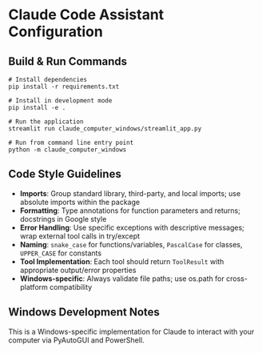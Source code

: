 # Claude Code Assistant Configuration

## Build & Run Commands
```
# Install dependencies
pip install -r requirements.txt

# Install in development mode
pip install -e .

# Run the application
streamlit run claude_computer_windows/streamlit_app.py

# Run from command line entry point
python -m claude_computer_windows
```

## Code Style Guidelines
- **Imports**: Group standard library, third-party, and local imports; use absolute imports within the package
- **Formatting**: Type annotations for function parameters and returns; docstrings in Google style
- **Error Handling**: Use specific exceptions with descriptive messages; wrap external tool calls in try/except
- **Naming**: `snake_case` for functions/variables, `PascalCase` for classes, `UPPER_CASE` for constants
- **Tool Implementation**: Each tool should return `ToolResult` with appropriate output/error properties
- **Windows-specific**: Always validate file paths; use os.path for cross-platform compatibility

## Windows Development Notes
This is a Windows-specific implementation for Claude to interact with your computer via PyAutoGUI and PowerShell.